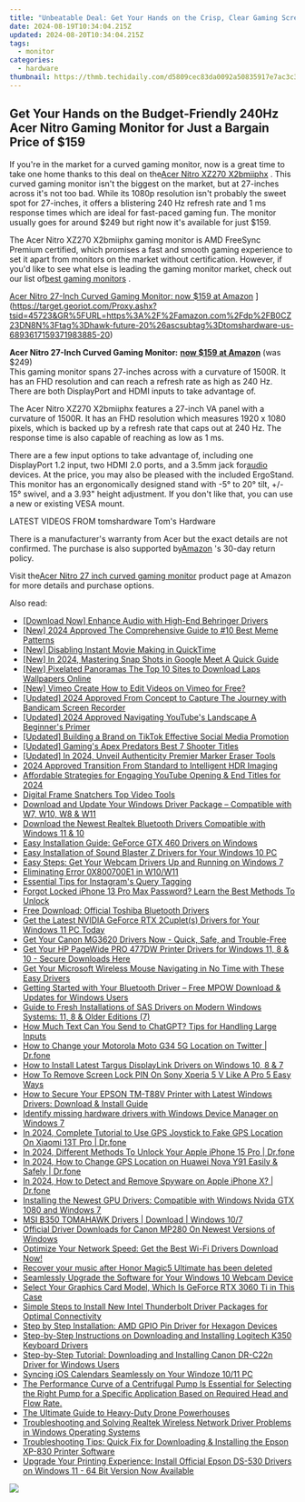 ```yaml
---
title: "Unbeatable Deal: Get Your Hands on the Crisp, Clear Gaming Screen of Innocn’s 240Hz IPS Monitor at Just $199!"
date: 2024-08-19T10:34:04.215Z
updated: 2024-08-20T10:34:04.215Z
tags:
  - monitor
categories:
  - hardware
thumbnail: https://thmb.techidaily.com/d5809cec83da0092a50835917e7ac3c3a1061e52f8ccc6c9a1b115c4c6f0d9e6.jpg
---
```


## Get Your Hands on the Budget-Friendly 240Hz Acer Nitro Gaming Monitor for Just a Bargain Price of $159

If you're in the market for a curved gaming monitor, now is a great time to take one home thanks to this deal on the[Acer Nitro XZ270 X2bmiiphx](https://target.georiot.com/Proxy.ashx?tsid=45723&GR%5FURL=https%3A%2F%2Famazon.com%2Fdp%2FB0CZ23DN8N%3Ftag%3Dhawk-future-20%26ascsubtag%3Dtomshardware-us-5920708731038091271-20) . This curved gaming monitor isn't the biggest on the market, but at 27-inches across it's not too bad. While its 1080p resolution isn't probably the sweet spot for 27-inches, it offers a blistering 240 Hz refresh rate and 1 ms response times which are ideal for fast-paced gaming fun. The monitor usually goes for around $249 but right now it's available for just $159.

 The Acer Nitro XZ270 X2bmiiphx gaming monitor is AMD FreeSync Premium certified, which promises a fast and smooth gaming experience to set it apart from monitors on the market without certification. However, if you'd like to see what else is leading the gaming monitor market, check out our list of[best gaming monitors](https://tools.techidaily.com) .

[Acer Nitro 27-Inch Curved Gaming Monitor: now $159 at Amazon](https://cdn.mos.cms.futurecdn.net/iAmk5xHDbiUF5ptXFERg8A-200-100.jpg "Acer Nitro 27-Inch Curved Gaming Monitor: now $159 at Amazon") ](https://target.georiot.com/Proxy.ashx?tsid=45723&GR%5FURL=https%3A%2F%2Famazon.com%2Fdp%2FB0CZ23DN8N%3Ftag%3Dhawk-future-20%26ascsubtag%3Dtomshardware-us-6893617159371983885-20)

**Acer Nitro 27-Inch Curved Gaming Monitor:** [**now $159 at Amazon**](https://target.georiot.com/Proxy.ashx?tsid=45723&GR%5FURL=https%3A%2F%2Famazon.com%2Fdp%2FB0CZ23DN8N%3Ftag%3Dhawk-future-20%26ascsubtag%3Dtomshardware-us-1168829508159069379-20) (was $249)  
 This gaming monitor spans 27-inches across with a curvature of 1500R. It has an FHD resolution and can reach a refresh rate as high as 240 Hz. There are both DisplayPort and HDMI inputs to take advantage of.

 The Acer Nitro XZ270 X2bmiiphx features a 27-inch VA panel with a curvature of 1500R. It has an FHD resolution which measures 1920 x 1080 pixels, which is backed up by a refresh rate that caps out at 240 Hz. The response time is also capable of reaching as low as 1 ms.

 There are a few input options to take advantage of, including one DisplayPort 1.2 input, two HDMI 2.0 ports, and a 3.5mm jack for[audio](https://tools.techidaily.com) devices. At the price, you may also be pleased with the included ErgoStand. This monitor has an ergonomically designed stand with -5° to 20° tilt, +/- 15° swivel, and a 3.93" height adjustment. If you don't like that, you can use a new or existing VESA mount.

 LATEST VIDEOS FROM tomshardware Tom's Hardware

 There is a manufacturer's warranty from Acer but the exact details are not confirmed. The purchase is also supported by[Amazon](https://tools.techidaily.com) 's 30-day return policy.

 Visit the[Acer Nitro 27 inch curved gaming monitor](https://target.georiot.com/Proxy.ashx?tsid=45723&GR%5FURL=https%3A%2F%2Famazon.com%2Fdp%2FB0CZ23DN8N%3Ftag%3Dhawk-future-20%26ascsubtag%3Dtomshardware-us-8724227423600336570-20) product page at Amazon for more details and purchase options.

<ins class="adsbygoogle"
     style="display:block"
     data-ad-format="autorelaxed"
     data-ad-client="ca-pub-7571918770474297"
     data-ad-slot="1223367746"></ins>



<ins class="adsbygoogle"
     style="display:block"
     data-ad-client="ca-pub-7571918770474297"
     data-ad-slot="8358498916"
     data-ad-format="auto"
     data-full-width-responsive="true"></ins>

<span class="atpl-alsoreadstyle">Also read:</span>
<div><ul>
<li><a href="https://hardware-help.techidaily.com/download-now-enhance-audio-with-high-end-behringer-drivers/"><u>[Download Now] Enhance Audio with High-End Behringer Drivers</u></a></li>
<li><a href="https://vp-tips.techidaily.com/new-2024-approved-the-comprehensive-guide-to-10-best-meme-patterns/"><u>[New] 2024 Approved  The Comprehensive Guide to #10 Best Meme Patterns</u></a></li>
<li><a href="https://desktop-recording.techidaily.com/new-disabling-instant-movie-making-in-quicktime/"><u>[New] Disabling Instant Movie Making in QuickTime</u></a></li>
<li><a href="https://digital-screen-recording.techidaily.com/new-in-2024-mastering-snap-shots-in-google-meet-a-quick-guide/"><u>[New] In 2024, Mastering Snap Shots in Google Meet  A Quick Guide</u></a></li>
<li><a href="https://extra-skills.techidaily.com/new-pixelated-panoramas-the-top-10-sites-to-download-laps-wallpapers-online/"><u>[New] Pixelated Panoramas  The Top 10 Sites to Download Laps Wallpapers Online</u></a></li>
<li><a href="https://vimeo-videos.techidaily.com/new-vimeo-create-how-to-edit-videos-on-vimeo-for-free/"><u>[New] Vimeo Create  How to Edit Videos on Vimeo for Free?</u></a></li>
<li><a href="https://screen-recording.techidaily.com/updated-2024-approved-from-concept-to-capture-the-journey-with-bandicam-screen-recorder/"><u>[Updated] 2024 Approved  From Concept to Capture  The Journey with Bandicam Screen Recorder</u></a></li>
<li><a href="https://youtube-webster.techidaily.com/ed-2024-approved-navigating-youtubes-landscape-a-beginners-primer/"><u>[Updated] 2024 Approved  Navigating YouTube's Landscape  A Beginner's Primer</u></a></li>
<li><a href="https://tiktok-video-recordings.techidaily.com/updated-building-a-brand-on-tiktok-effective-social-media-promotion/"><u>[Updated] Building a Brand on TikTok  Effective Social Media Promotion</u></a></li>
<li><a href="https://screen-sharing-recording.techidaily.com/updated-gamings-apex-predators-best-7-shooter-titles/"><u>[Updated] Gaming's Apex Predators  Best 7 Shooter Titles</u></a></li>
<li><a href="https://tiktok-clips.techidaily.com/updated-in-2024-unveil-authenticity-premier-marker-eraser-tools/"><u>[Updated] In 2024, Unveil Authenticity  Premier Marker Eraser Tools</u></a></li>
<li><a href="https://vp-tips.techidaily.com/2024-approved-transition-from-standard-to-intelligent-hdr-imaging/"><u>2024 Approved  Transition From Standard to Intelligent HDR Imaging</u></a></li>
<li><a href="https://youtube-video-recordings.techidaily.com/affordable-strategies-for-engaging-youtube-opening-and-end-titles-for-2024/"><u>Affordable Strategies for Engaging YouTube Opening & End Titles for 2024</u></a></li>
<li><a href="https://screen-capture.techidaily.com/digital-frame-snatchers-top-video-tools/"><u>Digital Frame Snatchers  Top Video Tools</u></a></li>
<li><a href="https://hardware-help.techidaily.com/download-and-update-your-windows-driver-package-compatible-with-w7-w10-w8-and-w11/"><u>Download and Update Your Windows Driver Package – Compatible with W7, W10, W8 & W11</u></a></li>
<li><a href="https://hardware-help.techidaily.com/download-the-newest-realtek-bluetooth-drivers-compatible-with-windows-11-and-10/"><u>Download the Newest Realtek Bluetooth Drivers Compatible with Windows 11 & 10</u></a></li>
<li><a href="https://hardware-help.techidaily.com/easy-installation-guide-geforce-gtx-460-drivers-on-windows/"><u>Easy Installation Guide: GeForce GTX 460 Drivers on Windows</u></a></li>
<li><a href="https://hardware-help.techidaily.com/easy-installation-of-sound-blaster-z-drivers-for-your-windows-10-pc/"><u>Easy Installation of Sound Blaster Z Drivers for Your Windows 10 PC</u></a></li>
<li><a href="https://hardware-help.techidaily.com/easy-steps-get-your-webcam-drivers-up-and-running-on-windows-7/"><u>Easy Steps: Get Your Webcam Drivers Up and Running on Windows 7</u></a></li>
<li><a href="https://win11-tips.techidaily.com/eliminating-error-0x800700e1-in-w10w11/"><u>Eliminating Error 0X800700E1 in W10/W11</u></a></li>
<li><a href="https://instagram-clips.techidaily.com/essential-tips-for-instagrams-query-tagging/"><u>Essential Tips for Instagram's Query Tagging</u></a></li>
<li><a href="https://ios-unlock.techidaily.com/forgot-locked-iphone-13-pro-max-password-learn-the-best-methods-to-unlock-by-drfone-ios/"><u>Forgot Locked iPhone 13 Pro Max Password? Learn the Best Methods To Unlock</u></a></li>
<li><a href="https://hardware-help.techidaily.com/free-download-official-toshiba-bluetooth-drivers/"><u>Free Download: Official Toshiba Bluetooth Drivers</u></a></li>
<li><a href="https://hardware-help.techidaily.com/get-the-latest-nvidia-geforce-rtx-2cuplets-drivers-for-your-windows-11-pc-today/"><u>Get the Latest NVIDIA GeForce RTX 2Cuplet(s) Drivers for Your Windows 11 PC Today</u></a></li>
<li><a href="https://hardware-help.techidaily.com/1722970461798-get-your-canon-mg3620-drivers-now-quick-safe-and-trouble-free/"><u>Get Your Canon MG3620 Drivers Now - Quick, Safe, and Trouble-Free</u></a></li>
<li><a href="https://hardware-help.techidaily.com/get-your-hp-pagewide-pro-477dw-printer-drivers-for-windows-11-8-and-10-secure-downloads-here/"><u>Get Your HP PageWide PRO 477DW Printer Drivers for Windows 11, 8 & 10 - Secure Downloads Here</u></a></li>
<li><a href="https://hardware-help.techidaily.com/get-your-microsoft-wireless-mouse-navigating-in-no-time-with-these-easy-drivers/"><u>Get Your Microsoft Wireless Mouse Navigating in No Time with These Easy Drivers</u></a></li>
<li><a href="https://hardware-help.techidaily.com/1722959701809-getting-started-with-your-bluetooth-driver-free-mpow-download-and-updates-for-windows-users/"><u>Getting Started with Your Bluetooth Driver – Free MPOW Download & Updates for Windows Users</u></a></li>
<li><a href="https://hardware-help.techidaily.com/guide-to-fresh-installations-of-sas-drivers-on-modern-windows-systems-11-8-and-older-editions-7/"><u>Guide to Fresh Installations of SAS Drivers on Modern Windows Systems: 11, 8 & Older Editions (7)</u></a></li>
<li><a href="https://tech-hub.techidaily.com/how-much-text-can-you-send-to-chatgpt-tips-for-handling-large-inputs/"><u>How Much Text Can You Send to ChatGPT? Tips for Handling Large Inputs</u></a></li>
<li><a href="https://location-social.techidaily.com/how-to-change-your-motorola-moto-g34-5g-location-on-twitter-drfone-by-drfone-virtual-android/"><u>How to Change your Motorola Moto G34 5G Location on Twitter | Dr.fone</u></a></li>
<li><a href="https://hardware-help.techidaily.com/how-to-install-latest-targus-displaylink-drivers-on-windows-10-8-and-7/"><u>How to Install Latest Targus DisplayLink Drivers on Windows 10, 8 & 7</u></a></li>
<li><a href="https://android-unlock.techidaily.com/how-to-remove-screen-lock-pin-on-sony-xperia-5-v-like-a-pro-5-easy-ways-by-drfone-android/"><u>How To Remove Screen Lock PIN On Sony Xperia 5 V Like A Pro 5 Easy Ways</u></a></li>
<li><a href="https://hardware-help.techidaily.com/how-to-secure-your-epson-tm-t88v-printer-with-latest-windows-drivers-download-and-install-guide/"><u>How to Secure Your EPSON TM-T88V Printer with Latest Windows Drivers: Download & Install Guide</u></a></li>
<li><a href="https://review-topics.techidaily.com/identify-missing-hardware-drivers-with-windows-device-manager-on-windows-7-by-drivereasy-guide/"><u>Identify missing hardware drivers with Windows Device Manager on Windows 7</u></a></li>
<li><a href="https://review-topics.techidaily.com/in-2024-complete-tutorial-to-use-gps-joystick-to-fake-gps-location-on-xiaomi-13t-pro-drfone-by-drfone-virtual-android/"><u>In 2024, Complete Tutorial to Use GPS Joystick to Fake GPS Location On Xiaomi 13T Pro | Dr.fone</u></a></li>
<li><a href="https://iphone-unlock.techidaily.com/in-2024-different-methods-to-unlock-your-apple-iphone-15-pro-drfone-by-drfone-ios/"><u>In 2024, Different Methods To Unlock Your Apple iPhone 15 Pro | Dr.fone</u></a></li>
<li><a href="https://location-social.techidaily.com/in-2024-how-to-change-gps-location-on-huawei-nova-y91-easily-and-safely-drfone-by-drfone-virtual-android/"><u>In 2024, How to Change GPS Location on Huawei Nova Y91 Easily & Safely | Dr.fone</u></a></li>
<li><a href="https://ios-location-track.techidaily.com/in-2024-how-to-detect-and-remove-spyware-on-apple-iphone-x-drfone-by-drfone-virtual-ios/"><u>In 2024, How to Detect and Remove Spyware on Apple iPhone X? | Dr.fone</u></a></li>
<li><a href="https://hardware-help.techidaily.com/installing-the-newest-gpu-drivers-compatible-with-windows-nvida-gtx-1080-and-windows-7/"><u>Installing the Newest GPU Drivers: Compatible with Windows Nvida GTX 1080 and Windows 7</u></a></li>
<li><a href="https://hardware-help.techidaily.com/msi-b350-tomahawk-drivers-download-windows-107/"><u>MSI B350 TOMAHAWK Drivers | Download | Windows 10/7</u></a></li>
<li><a href="https://hardware-help.techidaily.com/official-driver-downloads-for-canon-mp280-on-newest-versions-of-windows/"><u>Official Driver Downloads for Canon MP280 On Newest Versions of Windows</u></a></li>
<li><a href="https://hardware-help.techidaily.com/1722977938695-optimize-your-network-speed-get-the-best-wi-fi-drivers-download-now/"><u>Optimize Your Network Speed: Get the Best Wi-Fi Drivers Download Now!</u></a></li>
<li><a href="https://review-topics.techidaily.com/recover-your-music-after-honor-magic5-ultimate-has-been-deleted-by-fonelab-android-recover-music/"><u>Recover your music after Honor Magic5 Ultimate has been deleted</u></a></li>
<li><a href="https://hardware-help.techidaily.com/seamlessly-upgrade-the-software-for-your-windows-10-webcam-device/"><u>Seamlessly Upgrade the Software for Your Windows 10 Webcam Device</u></a></li>
<li><a href="https://hardware-help.techidaily.com/1722972792111-select-your-graphics-card-model-which-is-geforce-rtx-3060-ti-in-this-case/"><u>Select Your Graphics Card Model, Which Is GeForce RTX 3060 Ti in This Case</u></a></li>
<li><a href="https://hardware-help.techidaily.com/simple-steps-to-install-new-intel-thunderbolt-driver-packages-for-optimal-connectivity/"><u>Simple Steps to Install New Intel Thunderbolt Driver Packages for Optimal Connectivity</u></a></li>
<li><a href="https://hardware-help.techidaily.com/step-by-step-installation-amd-gpio-pin-driver-for-hexagon-devices/"><u>Step by Step Installation: AMD GPIO Pin Driver for Hexagon Devices</u></a></li>
<li><a href="https://hardware-help.techidaily.com/step-by-step-instructions-on-downloading-and-installing-logitech-k350-keyboard-drivers/"><u>Step-by-Step Instructions on Downloading and Installing Logitech K350 Keyboard Drivers</u></a></li>
<li><a href="https://hardware-help.techidaily.com/step-by-step-tutorial-downloading-and-installing-canon-dr-c22n-driver-for-windows-users/"><u>Step-by-Step Tutorial: Downloading and Installing Canon DR-C22n Driver for Windows Users</u></a></li>
<li><a href="https://win11-tips.techidaily.com/syncing-ios-calendars-seamlessly-on-your-windoze-1011-pc/"><u>Syncing iOS Calendars Seamlessly on Your Windoze 10/11 PC</u></a></li>
<li><a href="https://hardware-help.techidaily.com/the-performance-curve-of-a-centrifugal-pump-is-essential-for-selecting-the-right-pump-for-a-specific-application-based-on-required-head-and-flow-rate/"><u>The Performance Curve of a Centrifugal Pump Is Essential for Selecting the Right Pump for a Specific Application Based on Required Head and Flow Rate.</u></a></li>
<li><a href="https://extra-information.techidaily.com/the-ultimate-guide-to-heavy-duty-drone-powerhouses/"><u>The Ultimate Guide to Heavy-Duty Drone Powerhouses</u></a></li>
<li><a href="https://hardware-help.techidaily.com/troubleshooting-and-solving-realtek-wireless-network-driver-problems-in-windows-operating-systems/"><u>Troubleshooting and Solving Realtek Wireless Network Driver Problems in Windows Operating Systems</u></a></li>
<li><a href="https://hardware-help.techidaily.com/troubleshooting-tips-quick-fix-for-downloading-and-installing-the-epson-xp-830-printer-software/"><u>Troubleshooting Tips: Quick Fix for Downloading & Installing the Epson XP-830 Printer Software</u></a></li>
<li><a href="https://hardware-help.techidaily.com/upgrade-your-printing-experience-install-official-epson-ds-530-drivers-on-windows-11-64-bit-version-now-available/"><u>Upgrade Your Printing Experience: Install Official Epson DS-530 Drivers on Windows 11 - 64 Bit Version Now Available</u></a></li>
</ul></div>

<!-- affiliate ads begin -->
<a href="https://estore.macxdvd.com/order/checkout.php?PRODS=4526659&QTY=1&AFFILIATE=108875&CART=1"><img src="https://www.macxdvd.com/affiliate/new-banner/vcp-500x500.jpg" border="0"></a>
<!-- affiliate ads end -->